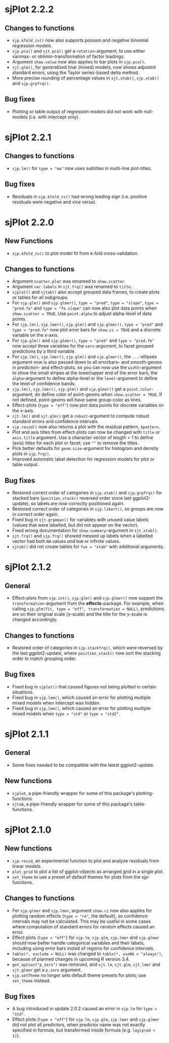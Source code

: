 # sjPlot 2.2.2

## Changes to functions

* `sjp.kfold_cv()` now also supports poisson and negative binomial regression models.
* `sjp.pca()` and `sjt.pca()` get a `rotation`-argument, to use either varimax- or oblimin-transformation of factor loadings.
* Argument `show.value` now also applies to bar plots in `sjp.pca()`. 
* `sjt.glm()`, for generalized linar (mixed) models, now shows adjusted standard errors, using the Taylor series-based delta method. 
* More precise rounding of percentage values in `sjt.xtab()`, `sjp.xtab()` and `sjp.grpfrq()`.

## Bug fixes

* Plotting or table output of regression models did not work with null-models (i.e. with intercept only).

# sjPlot 2.2.1

## Changes to functions

* `sjp.lm()` for `type = "ma"` now uses subtitles in multi-line plot-titles.

## Bug fixes

* Residuals in `sjp.kfold_cv()` had wrong leading sign (i.e. positive residuals were negative and vice versa).

# sjPlot 2.2.0

## New Functions

* `sjp.kfold_cv()` to plot model fit from k-fold cross-validation.

## Changes to functions

* Argument `scatter.plot` was renamed to `show.scatter`.
* Argument `var.labels` in `sjt.frq()` was renamed to `title`.
* `sjplot()` and `sjtab()` also accept grouped data frames, to create plots or tables for all subgroups.
* For `sjp.glm()` and `sjp.glmer()`, `type = "pred"`, `type = "slope"`, `type = "pred.fe"` and `type = "fe.slope"` can now also plot data points when `show.scatter = TRUE`. Use `point.alpha` to adjust alpha-level of data points.
* For `sjp.lm()`, `sjp.lmer()`, `sjp.glm()` and `sjp.glmer()`, `type = "pred"` and `type = "pred.fe"` now plot error bars for `show.ci = TRUE` and a discrete variable on the x-axis.
* For `sjp.glm()` and `sjp.glmer()`, `type = "pred"` and `type = "pred.fe"` now accept three variables for the `vars`-argument, to facet grouped predictions by a third variable.
* For `sjp.lm()`, `sjp.lmer()`, `sjp.glm()` and `sjp.glmer()`, the `...`-ellipses argument now is also passed down to all errorbars- and smooth-geoms in prediction- and effect-plots, so you can now use the `width`-argument to show the small stripes at the lower/upper end of the error bars, the `alpha`-argument to define alpha-level or the `level`-argument to define the level of confidence bands.
* `sjp.lm()`, `sjp.lmer()`, `sjp.glm()` and `sjp.glmer()` get a `point.color`-argument, do define color of point-geoms when `show.scatter = TRUE`. If not defined, point-geoms will have same group-color as lines.
* Effect-plots (`type = "eff"`) now plot data points for discrete variables on the x-axis.
* `sjt.lm()` and `sjt.glm()` get a `robust`-argument to compute robust standard errors and confidence intervals.
* `sjp.resid()` now also returns a plot with the residual pattern, `$pattern`.
* Plot and axis titles from effect-plots can now be changed with `title` or `axis.title` argument. Use a character vector of length > 1 to define (axis) titles for each plot or facet; use `""` to remove the titles.
* Pick better defaults for `geom.size`-argument for histogram and density plots in `sjp.frq()`.
* Improved automatic label detection for regression models for plot or table output.

## Bug fixes

* Restored correct order of categories in `sjp.xtab()` and `sjp.grpfrq()` for stacked bars (`position_stack()` reversed order since last ggplot2-update), so labels are now correclty positioned again.
* Restored correct order of categories in `sjp.likert()`, so groups are now in correct order again.
* Fixed bug in `sjt.grpmean()` for variables with unused value labels (values that were labelled, but did not appear on the vector).
* Fixed wrong documentation for `show.summary`-argument in `sjt.xtab()`.
* `sjt.frq()` and `sjp.frq()` showed messed up labels when a labelled vector had both `NA` values _and_ `NaN` or infinite values.
* `sjtab()` did not create tables for `fun = "xtab"` with additional arguments.


# sjPlot 2.1.2

## General

* Effect-plots from `sjp.int()`, `sjp.glm()` and `sjp.glmer()` now support the `transformation`-argument from the __effects__-package. For example, when calling `sjp.glm(fit, type = "eff", transformation = NULL)`, predictions are on their original scale (y-scale) and the title for the y-scale is changed accordingly.

## Changes to functions

* Restored order of categories in `sjp.stackfrq()`, which were reversed by the last ggplot2-update, where `position_stack()` now sort the stacking order to match grouping order.

## Bug fixes

* Fixed bug in `sjplot()` that caused figures not being plotted in certain situations.
* Fixed bug in `sjp.lmm()`, which caused an error for plotting multiple mixed models when Intercept was hidden.
* Fixed bug in `sjp.lmm()`, which caused an error for plotting multiple mixed models when `type = "std"` or `type = "std2"`.

# sjPlot 2.1.1

## General

* Some fixes needed to be compatible with the latest ggplot2-update.

## New functions

* `sjplot`, a pipe-friendly wrapper for some of this package's plotting-functions.
* `sjtab`, a pipe-friendly wrapper for some of this package's table-functions.


# sjPlot 2.1.0

## New functions

* `sjp.resid`, an experimental function to plot and analyze residuals from linear models.
* `plot_grid` to plot a list of ggplot-objects as arranged grid in a single plot.
* `set_theme` to use a preset of default themes for plots from the sjp-functions.

## Changes to functions

* For `sjp.glmer` and `sjp.lmer`, argument `show.ci` now also applies for plotting random effects (`type = "re"`, the default), so confidence intervals may not be calculated. This may be useful in some cases where computation of standard errors for random effects caused an error.
* Effect plots (`type = "eff"`) for `sjp.lm`, `sjp.glm`, `sjp.lmer` and `sjp.glmer` should now better handle categorical variables and their labels, including using error bars insted of regions for confidence intervals.
* `table(*, exclude = NULL)` was changed to `table(*, useNA = "always")`, because of planned changes in upcoming R version 3.4.
* `get_option("p_zero")` was removed, and `sjt.lm`, `sjt.glm`, `sjt.lmer` and `sjt.glmer` get a `p.zero` argument.
* `sjp.setTheme` no longer sets default theme presets for plots; use `set_theme` instead.

## Bug fixes

* A bug introduced in update 2.0.2 caused an error in `sjp.lm` for `type = "std"`.
* Effect plots (`type = "eff"`) for `sjp.lm`, `sjp.glm`, `sjp.lmer` and `sjp.glmer` did not plot all predictors, when predictor name was not exactly specified in formula, but transformed inside formula (e.g. `log(pred + 1)`).
